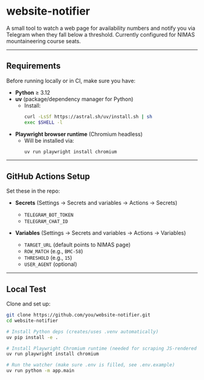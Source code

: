 # website-notifier

A small tool to watch a web page for availability numbers and notify you via Telegram when they fall below a threshold.
Currently configured for NIMAS mountaineering course seats.

---

## Requirements

Before running locally or in CI, make sure you have:

- **Python** ≥ 3.12
- **uv** (package/dependency manager for Python)
  - Install:
    ```bash
    curl -LsSf https://astral.sh/uv/install.sh | sh
    exec $SHELL -l
    ```
- **Playwright browser runtime** (Chromium headless)
  - Will be installed via:
    ```bash
    uv run playwright install chromium
    ```

---

## GitHub Actions Setup

Set these in the repo:

- **Secrets** (Settings → Secrets and variables → Actions → Secrets)

  - `TELEGRAM_BOT_TOKEN`
  - `TELEGRAM_CHAT_ID`

- **Variables** (Settings → Secrets and variables → Actions → Variables)
  - `TARGET_URL` (default points to NIMAS page)
  - `ROW_MATCH` (e.g., `BMC-58`)
  - `THRESHOLD` (e.g., `15`)
  - `USER_AGENT` (optional)

---

## Local Test

Clone and set up:

```bash
git clone https://github.com/you/website-notifier.git
cd website-notifier

# Install Python deps (creates/uses .venv automatically)
uv pip install -e .

# Install Playwright Chromium runtime (needed for scraping JS-rendered table)
uv run playwright install chromium

# Run the watcher (make sure .env is filled, see .env.example)
uv run python -m app.main
```
